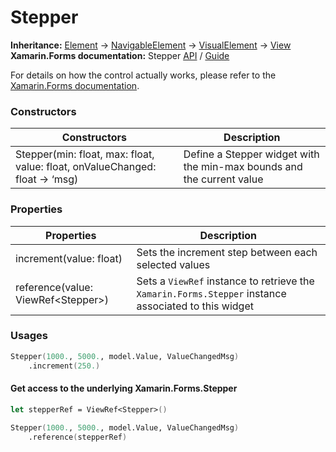 # Stepper

**Inheritance:** [Element](https://docs.fabulous.dev/v2/api/controls/element/) -> [NavigableElement](https://docs.fabulous.dev/v2/api/navigable-element/) -> [VisualElement](https://docs.fabulous.dev/v2/api/visual-element/) -> [View](https://docs.fabulous.dev/v2/api/view/)\
**Xamarin.Forms documentation:** Stepper [API](https://docs.microsoft.com/en-us/dotnet/api/xamarin.forms.stepper) / [Guide](https://docs.microsoft.com/en-us/xamarin/xamarin-forms/user-interface/stepper)

For details on how the control actually works, please refer to the [Xamarin.Forms documentation](https://docs.microsoft.com/en-us/xamarin/xamarin-forms/user-interface/stepper).

### Constructors&#x20;

| Constructors                                                                 | Description                                                           |
| ---------------------------------------------------------------------------- | --------------------------------------------------------------------- |
| Stepper(min: float, max: float, value: float, onValueChanged: float -> ‘msg) | Define a Stepper widget with the min-max bounds and the current value |

### Properties&#x20;

| Properties                          | Description                                                                                          |
| ----------------------------------- | ---------------------------------------------------------------------------------------------------- |
| increment(value: float)             | Sets the increment step between each selected values                                                 |
| reference(value: ViewRef\<Stepper>) | Sets a `ViewRef` instance to retrieve the `Xamarin.Forms.Stepper` instance associated to this widget |

### Usages&#x20;

```fsharp
Stepper(1000., 5000., model.Value, ValueChangedMsg)
    .increment(250.)
```

#### Get access to the underlying Xamarin.Forms.Stepper&#x20;

```fsharp
let stepperRef = ViewRef<Stepper>()

Stepper(1000., 5000., model.Value, ValueChangedMsg)
    .reference(stepperRef) 
```

